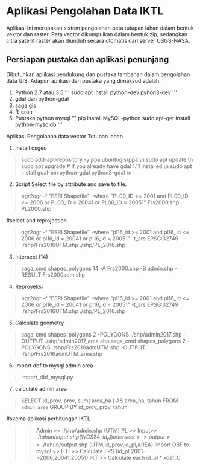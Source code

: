 ﻿# Aplikasi Pengolahan Data IKTL
Aplikasi ini merupakan sistem pengolahan peta tutupan lahan dalam bentuk vektor dan raster. Peta vector dikumpulkan dalam bentuk zip, sedangkan citra satellit raster akan diunduh secara otomatis dari server USGS-NASA. 

## Persiapan pustaka dan aplikasi penunjang
Dibutuhkan aplikasi pendukung dan pustaka tambahan dalam pengolahan data GIS. Adapun aplikasi dan pustaka yang dimaksud adalah:
1. Python 2.7 atau 3.5
'''
sudo apt install python-dev pyhon3-dev
'''
2. gdal dan python-gdal
3. saga gis
4. R-cran
5. Pustaka python mysql
'''
pip install MySQL-python
sudo apt-get install python-mysqldb
'''


Aplikasi Pengolahan data vector Tutupan lahan 

1. Install osgeo
> sudo add-apt-repository -y ppa:ubuntugis/ppa \n
> sudo apt update \n
> sudo apt upgrade # if you already have gdal 1.11 installed \n
> sudo apt install gdal-bin python-gdal python3-gdal \n

2. Script Select file by attribute and save to file.
> ogr2ogr -f "ESRI Shapefile" -where "PL00_ID >= 2001 and PL00_ID <= 2006 or PL00_ID = 20041 or PL00_ID = 20051" Frs2000.shp PL2000.shp

#select and reprojection
> ogr2ogr -f "ESRI Shapefile" -where "pl16_id >= 2001 and pl16_id <= 2006 or pl16_id = 20041 or pl16_id = 20051" -t_srs EPSG:32749 ./shp/Frs2016UTM.shp ./shp/PL_2016.shp

3. Intersect (14)
> saga_cmd shapes_polygons 14 -A Frs2000.shp -B admin.shp -RESULT Frs2000adm.shp
 
4. Reproyeksi
> ogr2ogr -f "ESRI Shapefile" -where "pl16_id >= 2001 and pl16_id <= 2006 or pl16_id = 20041 or pl16_id = 20051" -t_srs EPSG:32749 ./shp/Frs2016UTM.shp ./shp/PL_2016.shp


5. Calculate geometry
> saga_cmd shapes_polygons 2 -POLYGONS ./shp/admin2017.shp -OUTPUT ./shp/admin2017_area.shp 
> saga_cmd shapes_polygons 2 -POLYGONS ./shp/Frs2016admUTM.shp -OUTPUT ./shp/Frs2016admUTM_area.shp


6. Import dbf to mysql admin area
> import_dbf_mysql.py

7. calculate admin area
> SELECT id_prov, prov, sum( area_ha ) AS area_ha, tahun FROM `admin_area` 
> GROUP BY id_prov, prov, tahun

#skema aplikasi perhitungan IKTL
>> Admin >> ./shp/admin.shp (UTM)
>> PL >> Input>> ./$tahun/input.shp (WGS84;id_pl)
>> Intersect >> output >>./$tahun/output.shp (UTM;id_prov,id_pl,AREA)
>> Import DBF to mysql >>
ITH >> Calculate FRS (id_pl:2001->2006,20041,20051)
IKT >> Calculate each id_pl * koef_C 



